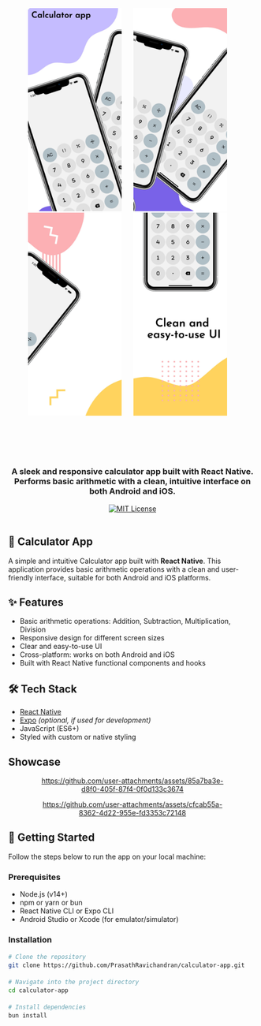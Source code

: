 
<div align="center">
  <img src="https://github.com/PrasathRavichandran/calculator-app/blob/main/assets/previewed/image1.jpeg" alt="Calculator Screenshot 1" width="190" style="margin-right: 20px;" />
  <img src="https://github.com/PrasathRavichandran/calculator-app/blob/main/assets/previewed/image2.jpeg" alt="Calculator Screenshot 2" width="190" style="margin-right: 20px;" />
  <img src="https://github.com/PrasathRavichandran/calculator-app/blob/main/assets/previewed/image3.jpeg" alt="Calculator Screenshot 3" width="190" style="margin-right: 20px;" />
  <img src="https://github.com/PrasathRavichandran/calculator-app/blob/main/assets/previewed/image4.jpeg" alt="Calculator Screenshot 4" width="190" style="margin-right: 20px;" />

</div>

<div align="center" style="margin-top: 100px;">
    <h3>A sleek and responsive calculator app built with React Native.</br>
Performs basic arithmetic with a clean, intuitive interface on both Android and iOS.</h3>
    <a href="https://github.com/PrasathRavichandran/calculator-app/blob/main/LICENSE">
        <img alt="MIT License" src="https://img.shields.io/badge/License-MIT-green.svg"/>
    </a>
</div>

</br>


## 📱 Calculator App

A simple and intuitive Calculator app built with **React Native**. This application provides basic arithmetic operations with a clean and user-friendly interface, suitable for both Android and iOS platforms.

## ✨ Features

- Basic arithmetic operations: Addition, Subtraction, Multiplication, Division
- Responsive design for different screen sizes
- Clear and easy-to-use UI
- Cross-platform: works on both Android and iOS
- Built with React Native functional components and hooks


## 🛠️ Tech Stack

- [React Native](https://reactnative.dev/)
- [Expo](https://expo.dev/) *(optional, if used for development)*
- JavaScript (ES6+)
- Styled with custom or native styling

## Showcase

<div align="center">

<div style="width:400px;">
  
https://github.com/user-attachments/assets/85a7ba3e-d8f0-405f-87f4-0f0d133c3674

</div>

<div style="width: 400px;">

https://github.com/user-attachments/assets/cfcab55a-8362-4d22-955e-fd3353c72148

</div>

</div>

## 🚀 Getting Started

Follow the steps below to run the app on your local machine:

### Prerequisites

- Node.js (v14+)
- npm or yarn or bun
- React Native CLI or Expo CLI
- Android Studio or Xcode (for emulator/simulator)

### Installation

```bash
# Clone the repository
git clone https://github.com/PrasathRavichandran/calculator-app.git

# Navigate into the project directory
cd calculator-app

# Install dependencies
bun install
